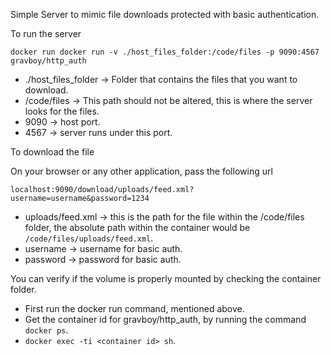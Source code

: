 Simple Server to mimic file downloads protected with basic authentication.

To run the server

`docker run docker run -v ./host_files_folder:/code/files -p 9090:4567 gravboy/http_auth`

- ./host_files_folder -> Folder that contains the files that you want to download.
- /code/files -> This path should not be altered, this is where the server looks for the files.
- 9090 -> host port.
- 4567 -> server runs under this port.

To download the file

On your browser or any other application, pass the following url

`localhost:9090/download/uploads/feed.xml?username=username&password=1234`

- uploads/feed.xml -> this is the path for the file within the /code/files folder, the absolute path within the container would be `/code/files/uploads/feed.xml`.
- username -> username for basic auth.
- password -> password for basic auth.

You can verify if the volume is properly mounted by checking the container folder.

- First run the docker run command, mentioned above.
- Get the container id for gravboy/http_auth, by running the command `docker ps`.
- `docker exec -ti <container id> sh`.


